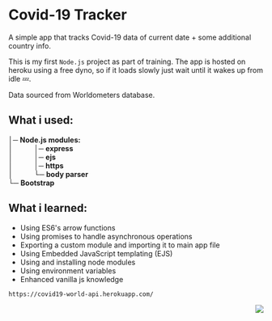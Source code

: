 # Covid-19 Tracker
A simple app that tracks Covid-19 data of current date + some additional country info. 

This is my first `Node.js` project as part of training. The app  is hosted on heroku using a free dyno, so if it loads slowly just wait until it wakes up from idle 💤.

Data sourced from Worldometers database.

## What i used: 
│─ **Node.js modules:**<br>│   │─ **express**<br>│   │─ **ejs**<br>│   │─ **https**<br>│   └─ **body parser**<br>└─ **Bootstrap**

## What i learned:
- Using ES6's arrow functions
- Using promises to handle asynchronous operations
- Exporting a custom module and importing it to main app file 
- Using Embedded JavaScript templating (EJS)
- Using and installing node modules
- Using environment variables
- Enhanced vanilla js knowledge


`https://covid19-world-api.herokuapp.com/`

<img align="right" src="https://img.shields.io/github/repo-size/adreaskar/covid19-world-api?color=%23ff7429&style=for-the-badge">
